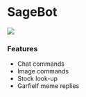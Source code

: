 
# SageBot

![](https://travis-ci.org/Lian-D/SageBot.js.svg?branch=master)

### Features
- Chat commands
- Image commands
- Stock look-up
- Garfielf meme replies
